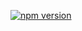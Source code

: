 [![npm version](https://img.shields.io/npm/v/@trillion/tools.svg?style=flat-square)](https://img.shields.io/npm/v/@trillion/tools.svg?style=flat-square)
